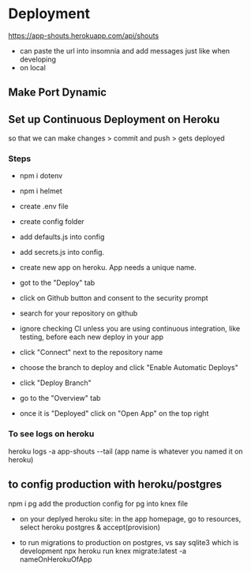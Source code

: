 # Deployment

https://app-shouts.herokuapp.com/api/shouts

- can paste the url into insomnia and add messages just like when developing
- on local 

## Make Port Dynamic

## Set up Continuous Deployment on Heroku

so that we can make changes > commit and push > gets deployed

### Steps

- npm i dotenv
- npm i helmet
- create .env file
- create config folder
- add defaults.js into config
- add secrets.js into config.

- create new app on heroku. App needs a unique name.
- got to the "Deploy" tab
- click on Github button and consent to the security prompt
- search for your repository on github
- ignore checking CI unless you are using continuous integration, like testing, before each new deploy in your app
- click "Connect" next to the repository name
- choose the branch to deploy and click "Enable Automatic Deploys"
- click "Deploy Branch"
- go to the "Overview" tab
- once it is "Deployed" click on "Open App" on the top right


### To see logs on heroku

heroku logs -a app-shouts --tail (app name is whatever you named it on heroku)

## to config production with heroku/postgres

npm i pg
add the production config for pg into knex file

- on your deplyed heroku site: 
in the app homepage, go to resources, select heroku postgres & accept(provision)


- to run migrations to production on postgres, vs say sqlite3 which is development
npx heroku run knex migrate:latest -a nameOnHerokuOfApp